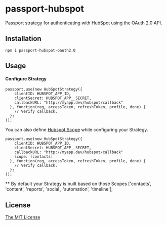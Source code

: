 # passport-hubspot
Passport strategy for authenticating with HubSpot using the OAuth 2.0 API.

## Installation

    npm i passport-hubspot-oauth2.0

## Usage

#### Configure Strategy

    passport.use(new HubSpotStrategy({
        clientID: HUBSPOT_APP_ID,
        clientSecret: HUBSPOT_APP__SECRET,
        callbackURL: "http://myapp.dev/hubspot/callback"
      }, function(req, accessToken, refreshToken, profile, done) {
        // Verify callback.
      };
    ));


You can also define [Hubspot Scope](http://developers.hubspot.com/docs/methods/oauth2/initiate-oauth-integration) while configuring your Strategy. 


    passport.use(new HubSpotStrategy({
        clientID: HUBSPOT_APP_ID,
        clientSecret: HUBSPOT_APP__SECRET,
        callbackURL: "http://myapp.dev/hubspot/callback"
        scope: [contacts]
      }, function(req, accessToken, refreshToken, profile, done) {
        // Verify callback.
      };
    ));
    
    
** By default your Strategy is built based on those Scopes ['contacts', 'content', 'reports', 'social', 'automation', 'timeline'];

## License
[The MIT License](http://opensource.org/licenses/MIT)